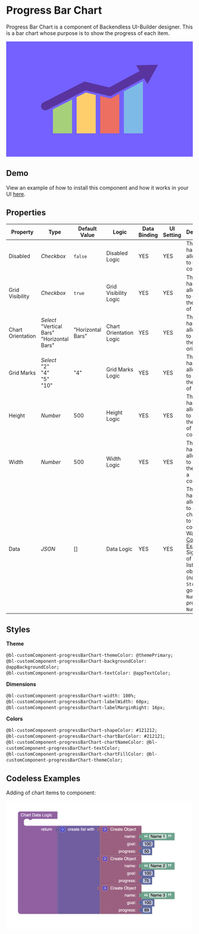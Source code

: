# Progress Bar Chart

Progress Bar Chart is a component of Backendless UI-Builder designer. This is a bar chart whose purpose is to show the progress of each item.

<p align="center">
  <img src="./thumbnail.png" alt="main thumbnail" width="780"/>
</p>

## Demo

View an example of how to install this component and how it works in your UI [here](https://app.arcade.software/share/f1rKe5ZxqCI1OgmcJTsG).

## Properties

| Property          | Type                                                   | Default Value     | Logic                   | Data Binding | UI Setting | Description                                                                                                                                                                                    |
|-------------------|--------------------------------------------------------|-------------------|-------------------------|--------------|------------|------------------------------------------------------------------------------------------------------------------------------------------------------------------------------------------------|
| Disabled          | *Checkbox*                                             | `false`           | Disabled Logic          | YES          | YES        | This handler allows you to disable a component.                                                                                                                                                |
| Grid Visibility   | *Checkbox*                                             | `true`            | Grid Visibility Logic   | YES          | YES        | This handler allows you to control the visibility of the grid.                                                                                                                                 |
| Chart Orientation | *Select* <br/> "Vertical Bars" <br/> "Horizontal Bars" | "Horizontal Bars" | Chart Orientation Logic | YES          | YES        | This handler allows you to specify the chart orientation.                                                                                                                                      |
| Grid Marks        | *Select* <br/> "2" <br/> "4" <br/> "5" <br/> "10"      | "4"               | Grid Marks Logic        | YES          | YES        | This handler allows you to specify the number of marks.                                                                                                                                        |
| Height            | *Number*                                               | 500               | Height Logic            | YES          | YES        | This handler allows you to specify the height of a component.                                                                                                                                  |
| Width             | *Number*                                               | 500               | Width Logic             | YES          | YES        | This handler allows you to specify the width of a component.                                                                                                                                   |
| Data              | *JSON*                                                 | []                | Data Logic              | YES          | YES        | This handler allows you to add chart items to the component. Watch [Codeless Examples](#Examples). Signature of the item: list of object {name: `String`, goal: `Number`, progress: `Number`}. |                                                                                                                        |

## Styles

**Theme**
````
@bl-customComponent-progressBarChart-themeColor: @themePrimary;
@bl-customComponent-progressBarChart-backgroundColor: @appBackgroundColor;
@bl-customComponent-progressBarChart-textColor: @appTextColor;
````

**Dimensions**
````
@bl-customComponent-progressBarChart-width: 100%;
@bl-customComponent-progressBarChart-labelWidth: 60px;
@bl-customComponent-progressBarChart-labelMarginRight: 16px;
````

**Colors**
````
@bl-customComponent-progressBarChart-shapeColor: #121212;
@bl-customComponent-progressBarChart-chartBarColor: #212121;
@bl-customComponent-progressBarChart-chartNameColor: @bl-customComponent-progressBarChart-textColor;
@bl-customComponent-progressBarChart-chartFillColor: @bl-customComponent-progressBarChart-themeColor;
````

## <a name="Examples"></a> Codeless Examples

Adding of chart items to component:

<img alt="adding data" src="./example-images/adding-data-to-chart.png" width="620" />
